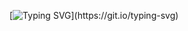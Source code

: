 [![Typing SVG](https://readme-typing-svg.demolab.com?font=consolas&weight=500&size=30&pause=1000&color=D984F7&width=435&lines=Hello+world!)](https://git.io/typing-svg)
